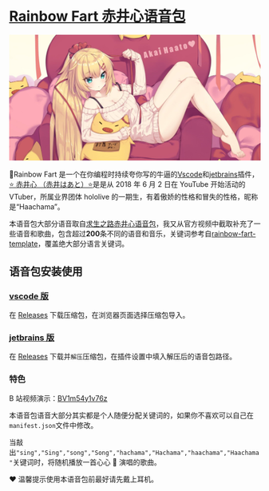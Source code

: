 # [Rainbow Fart 赤井心语音包](https://github.com/kizx/haachama-rainbow-fart)

![](./cover/timg.jpg)

🌈Rainbow Fart 是一个在你编程时持续夸你写的牛逼的[Vscode](https://github.com/SaekiRaku/vscode-rainbow-fart)和[jetbrains](https://github.com/izhangzhihao/intellij-rainbow-fart)插件，[⭐️ 赤井心 （赤井はあと）⭐️](https://space.bilibili.com/339567211)是是从 2018 年 6 月 2 日在 YouTube 开始活动的 VTuber，所属业界团体 hololive 的一期生，有着傲娇的性格和冒失的性格，昵称是“Haachama”。

本语音包大部分语音取自[求生之路赤井心语音包](https://www.bilibili.com/video/av86420854)，我又从官方视频中截取补充了一些语音和歌曲，包含超过**200**条不同的语音和音乐，关键词参考自[rainbow-fart-template](https://github.com/fz6m/rainbow-fart-template)，覆盖绝大部分语言关键词。

## 语音包安装使用

### [vscode 版](https://github.com/SaekiRaku/vscode-rainbow-fart)

在 [Releases](https://github.com/kizx/hachama-rainbow-fart/releases) 下载压缩包，在浏览器页面选择压缩包导入。

### [jetbrains 版](https://github.com/izhangzhihao/intellij-rainbow-fart)

在 [Releases](https://github.com/kizx/hachama-rainbow-fart/releases) 下载并`解压`压缩包，在插件设置中填入解压后的语音包路径。

### 特色

B 站视频演示：[BV1m54y1v76z](https://www.bilibili.com/video/BV1m54y1v76z)

本语音包语音大部分其实都是个人随便分配关键词的，如果你不喜欢可以自己在`manifest.json`文件中修改。

当敲出`"sing","Sing","song","Song","hachama","Hachama","haachama","Haachama"`关键词时，将随机播放一首心心 🎤 演唱的歌曲。

❤️ 温馨提示使用本语音包前最好请先戴上耳机。

